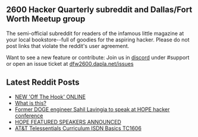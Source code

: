 ## 2600 Hacker Quarterly subreddit and Dallas/Fort Worth Meetup group
The semi-official subreddit for readers of the infamous little magazine at your local bookstore--full of goodies for the aspiring hacker. Please do not post links that violate the reddit's user agreement.

Want to see a new feature or contribute: 
Join us in [discord](https://dfw2600.dapla.net/chat) under #support or open an issue ticket at [dfw2600.dapla.net/issues](https://dfw2600.dapla.net/issues)

## Latest Reddit Posts
<!-- BLOG-POST-LIST:START -->
- [NEW 'Off The Hook' ONLINE](https://2600.com/hook/25-06-2025)
- [What is this?](https://www.reddit.com/r/2600/comments/1lhsjfe/what_is_this/)
- [Former DOGE engineer Sahil Lavingia to speak at HOPE hacker conference](https://www.reddit.com/r/2600/comments/1lfeeh9/former_doge_engineer_sahil_lavingia_to_speak_at/)
- [HOPE FEATURED SPEAKERS ANNOUNCED](https://2600.com/content/hope-featured-speakers-announced)
- [AT&T Telessentials Curriculum ISDN Basics TC1606](https://www.reddit.com/r/2600/comments/1l9fqie/att_telessentials_curriculum_isdn_basics_tc1606/)
<!-- BLOG-POST-LIST:END -->
